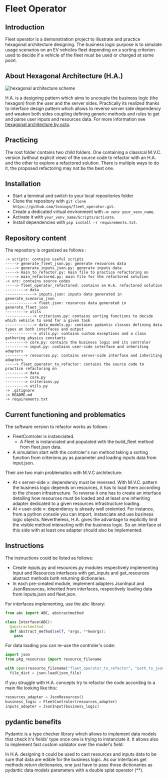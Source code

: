 # Fleet Operator

## Introduction

Fleet operator is a demonstration project to illustrate and practice hexagonal architecture designing. The business logic purpose is to simulate usage scenarios on an EV vehicles fleet depending on a sorting criterion used to decide if a vehicle of the fleet must be used or charged at some point.

## About Hexagonal Architecture (H.A.)

![hexagonal architecture scheme](https://blog.octo.com/wp-content/uploads/2020/06/archi_hexa_06-1024x526.png)

H.A. is a designing pattern which aims to uncouple the business logic (the hexagon) from the user and the server sides. Practically its realized thanks to interface design pattern which allows to reverse server side dependency and weaken both sides coupling defining generic methods and rules to get and parse user inputs and resources data. For more information see [hexagonal architecture by octo](https://blog.octo.com/architecture-hexagonale-trois-principes-et-un-exemple-dimplementation/).

## Practicing

The root folder contains two child folders. One containing a classical M.V.C. version (without explicit view) of the source code to refactor with an H.A. and the other to explore a refactored solution. There is multiple ways to do it, the proposed refactoring may not be the best one.

## Installation

- Start a terminal and switch to your local repositories folder
- Clone the repository with `git clone https://github.com/toniogn/fleet_operator.git`.
- Create a dedicated virtual environment with `–m venv your_venv_name`.
- Activate it with `your_venv_name/Scripts/activate`.
- Install dependencies with `pip install –r requirements.txt`.

## Repository content

The repository is organized as follows :
```
-> scripts: contains useful scripts
-----> generate_fleet_json.py: generate resources data
-----> generate_inputs_json.py: generate inputs data
-----> main_to_refactor.py: main file to practice refactoring on
-----> main_refactored.py: main file for the refactored solution
-> src: contains source codes
-----> fleet_operator_refactored: contains an H.A. refactored solution
---------> data
-------------> inputs.json: inputs data generated in generate_scenario_json
-------------> fleet.json: resources data generated in generate_fleet_json
---------> utils
-------------> criterions.py: contains sorting functions to decide which vehicle to send for a given task
-------------> data_models.py: contains pydantic classes defining data types at both interfaces and output
-------------> utils.py: contains custom exceptions and a class gathering physics constants
---------> core.py: contains the business logic and its controler
---------> input.py: contains user-side interface and inheriting adapters
---------> resources.py: contains server-side interface and inheriting adapters
-----> fleet_operator_to_refactor: contains the source code to practice refactoring on
---------> data
---------> core.py
---------> criterions.py
---------> utils.py
-> .gitignore
-> README.md
-> requirements.txt
```

## Current functioning and problematics

The software version to refactor works as follows :
- FleetControler is instanciated.
  - A Fleet is instanciated and populated with the build_fleet method from fleet.json data.
- A simulation start with the controler's run method taking a sorting function from criterions.py as parameter and loading inputs data from input.json.

Their are two main problematics with M.V.C architecture:

- At « server-side »: dependency must be reversed. With M.V.C. pattern the business logic depends on resources, it has to load them according to the chosen infrastructure. To reverse it one has to create an interface detailing how resources must be loaded and at least one inheriting adapter dedicated to a given resources infrastructure loading.
- At « user-side »: dependency is already well oreiented. For instance, from a python console you can import, instanciate and use business logic objects. Nevertheless, H.A. gives the advantage to explicitly limit the visible method interacting with the business logic. So an interface at this side with at least one adapter should also be implemented.

## Instructions

The instructions could be listed as follows:
- Create inputs.py and resources.py modules respectively implementing Input and Resources interfaces with get_inputs and get_resources abstract methods both returning dictionaries.
- In each pre-created module, implement adapters JsonInput and JsonResources, inherited from interfaces, respectively loading data from inputs.json and fleet.json.

For interfaces implementing, use the abc library:
```python
from abc import ABC, abstractmethod

class Interface(ABC):
  @abstractmethod
  def abstract_method(self, *args, **kwargs):
    pass
```

For data loading you can re-use the controler's code:
```python
import json
from pkg_resources import resource_filename

with open(resource_filename("fleet_operator_to_refactor", "path_to_json_file_under_src")) as json_file:
  file_dict = json.load(json_file)
```

If you struggle with H.A. concepts try to refactor the code according to a main file looking like this:
```python
resources_adapter = JsonResources()
business_logic = FleetControler(resources_adapter)
inputs_adapter = JsonInput(business_logic)
```

## pydantic benefits

Pydantic is a type checker library which allows to implement data models that check it's fields' type once one is trying to instanciate it. It allows also to implement fast custom validator over the model's field.

In H.A. designing it could be used to cast resources and inputs data to be sure that data are edible for the business logic. As our interfaces get methods return dictionaries, one just have to pass those dictionaries as pydantic data models parameters with a double splat operator (**).
